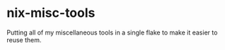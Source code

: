 # nix-misc-tools

Putting all of my miscellaneous tools in a single flake to make it easier to
reuse them.
